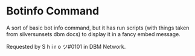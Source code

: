 # Botinfo Command
A sort of basic bot info command, but it has run scripts (with things taken from silversunsets dbm docs) to display it in a fancy embed message.

Requested by S h i r o ツ#0101 in DBM Network.